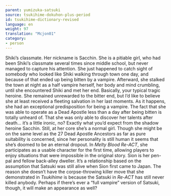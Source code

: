 ```yaml
---
parent: yumizuka-satsuki
source: tsukihime-dokuhon-plus-period
id: tsukihime-dictionary-revised
language: en
weight: 97
translation: "Mcjon01"
category:
- person
---
```


Shiki’s classmate. Her nickname is Sacchin.
She is a pitiable girl, who had been Shiki’s classmate several times since middle school, but never managed to capture his attention.
She just happened to catch sight of somebody who looked like Shiki walking through town one day, and because of that ended up being bitten by a vampire. Afterward, she stalked the town at night as a half vampire herself, her body and mind crumbling, until she encountered Shiki and met her end.
Basically, your typical tragic heroine. She remained unrewarded to the bitter end, but I’d like to believe she at least received a fleeting salvation in her last moments.
As it happens, she had an exceptional predisposition for being a vampire. The fact that she was able to operate as a Dead Apostle less than a day after being bitten is totally unheard of. That she was only able to discover her talents after death… it’s a little ironic, no? Exactly what you’d expect from the shadow heroine Sacchin.
Still, at her core she’s a normal girl. Though she might be on the same level as the 27 Dead Apostle Ancestors as far as pure suitability is concerned, since her personality is still human it seems that she’s doomed to be an eternal dropout.
In *Melty Blood Re-ACT*, she participates as a usable character for the first time, allowing players to enjoy situations that were impossible in the original story. Sion is her pen-pal and fellow back-alley dweller. It’s a relationship based on the assumption that Satsuki was still alive when Sion first came to Japan.
The reason she doesn’t have the corpse-throwing killer move that she demonstrated in *Tsukihime* is because the Satsuki in *Re-ACT* has still never killed anybody. Perhaps if there’s ever a “full vampire” version of Satsuki, though, it will make an appearance as well?

